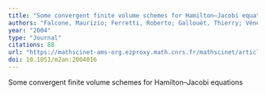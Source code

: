 ```yaml
---
title: "Some convergent finite volume schemes for Hamilton–Jacobi equations"
authors: "Falcone, Maurizio; Ferretti, Roberto; Gallouët, Thierry; Vénéreau, Alexis"
year: "2004"
type: "Journal"
citations: 88
url: "https://mathscinet-ams-org.ezproxy.math.cnrs.fr/mathscinet/article?mr=2050136"
doi: 10.1051/m2an:2004016
---
```


Some convergent finite volume schemes for Hamilton–Jacobi equations
